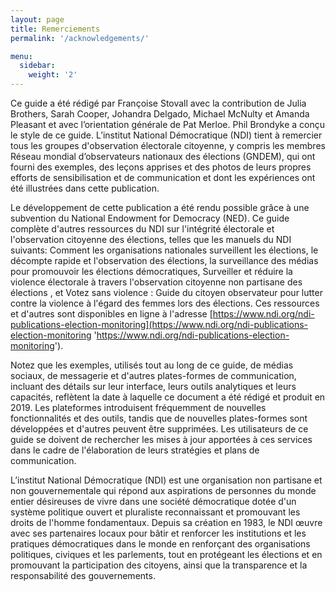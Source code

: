 ```yaml
---
layout: page
title: Remerciements
permalink: '/acknowledgements/'

menu:
  sidebar:
    weight: '2'
---
```


Ce guide a été rédigé par Françoise Stovall avec la contribution de Julia Brothers, Sarah Cooper, Johandra Delgado, Michael McNulty et Amanda Pleasant et avec l’orientation générale de Pat Merloe. Phil Brondyke a conçu le style de ce guide. L’institut National Démocratique (NDI) tient à remercier tous les groupes d'observation électorale citoyenne, y compris les membres Réseau mondial d’observateurs nationaux des élections (GNDEM), qui ont fourni des exemples, des leçons apprises et des photos de leurs propres efforts de sensibilisation et de communication et dont les expériences ont été illustrées dans cette publication.

Le développement de cette publication a été rendu possible grâce à une subvention du National Endowment for Democracy (NED). Ce guide complète d'autres ressources du NDI sur l'intégrité électorale et l'observation citoyenne des élections, telles que les manuels du NDI suivants: Comment les organisations nationales surveillent les élections, le décompte rapide et l'observation des élections, la surveillance des médias pour promouvoir les élections démocratiques, Surveiller et réduire la violence électorale à travers l'observation citoyenne non partisane des élections , et Votez sans violence : Guide du citoyen observateur pour lutter contre la violence à l'égard des femmes lors des élections. Ces ressources et d'autres sont disponibles en ligne à l'adresse [https://www.ndi.org/ndi-publications-election-monitoring](https://www.ndi.org/ndi-publications-election-monitoring 'https://www.ndi.org/ndi-publications-election-monitoring').

Notez que les exemples, utilisés tout au long de ce guide, de médias sociaux, de messagerie et d'autres plates-formes de communication, incluant des détails sur leur interface, leurs outils analytiques et leurs capacités, reflètent la date à laquelle ce document a été rédigé et produit en 2019. Les plateformes introduisent fréquemment de nouvelles fonctionnalités et des outils, tandis que de nouvelles plates-formes sont développées et d'autres peuvent être supprimées. Les utilisateurs de ce guide se doivent de rechercher les mises à jour apportées à ces services dans le cadre de l'élaboration de leurs stratégies et plans de communication.

L’institut National Démocratique (NDI) est une organisation non partisane et non gouvernementale qui répond aux aspirations de personnes du monde entier désireuses de vivre dans une société démocratique dotée d'un système politique ouvert et pluraliste reconnaissant et promouvant les droits de l'homme fondamentaux. Depuis sa création en 1983, le NDI œuvre avec ses partenaires locaux pour bâtir et renforcer les institutions et les pratiques démocratiques dans le monde en renforçant des organisations politiques, civiques et les parlements, tout en protégeant les élections et en promouvant la participation des citoyens, ainsi que la transparence et la responsabilité des gouvernements.
